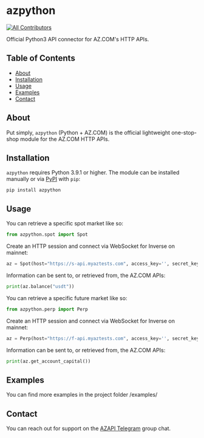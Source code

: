 # azpython
<!-- ALL-CONTRIBUTORS-BADGE:START - Do not remove or modify this section -->
[![All Contributors](https://img.shields.io/badge/all_contributors-2-orange.svg?style=flat-square)](#contributors-)
<!-- ALL-CONTRIBUTORS-BADGE:END -->

Official Python3 API connector for AZ.COM's HTTP APIs.

## Table of Contents

- [About](#about)
- [Installation](#installation)
- [Usage](#usage)
- [Examples](#examples)
- [Contact](#contact)

## About
Put simply, `azpython` (Python + AZ.COM) is the official lightweight one-stop-shop module for the AZ.COM HTTP APIs. 

## Installation
`azpython` requires Python 3.9.1 or higher. The module can be installed manually or via [PyPI](https://pypi.org/project/azpython/) with `pip`:
```
pip install azpython
```

## Usage
You can retrieve a specific spot market like so:
```python
from azpython.spot import Spot
```

Create an HTTP session and connect via WebSocket for Inverse on mainnet:
```python
az = Spot(host="https://s-api.myaztests.com", access_key='', secret_key='')
```

Information can be sent to, or retrieved from, the AZ.COM APIs:
```python
print(az.balance("usdt"))
```

You can retrieve a specific future market like so:
```python
from azpython.perp import Perp
```

Create an HTTP session and connect via WebSocket for Inverse on mainnet:
```python
az = Perp(host="https://f-api.myaztests.com", access_key='', secret_key='')
```

Information can be sent to, or retrieved from, the AZ.COM APIs:
```python
print(az.get_account_capital())
```

## Examples
You can find more examples in the project folder /examples/

## Contact
You can reach out for support on the [AZAPI Telegram](https://localhost) group chat.
